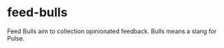 feed-bulls
==========

Feed Bulls aim to collection opinionated feedback. Bulls means a slang for Pulse.